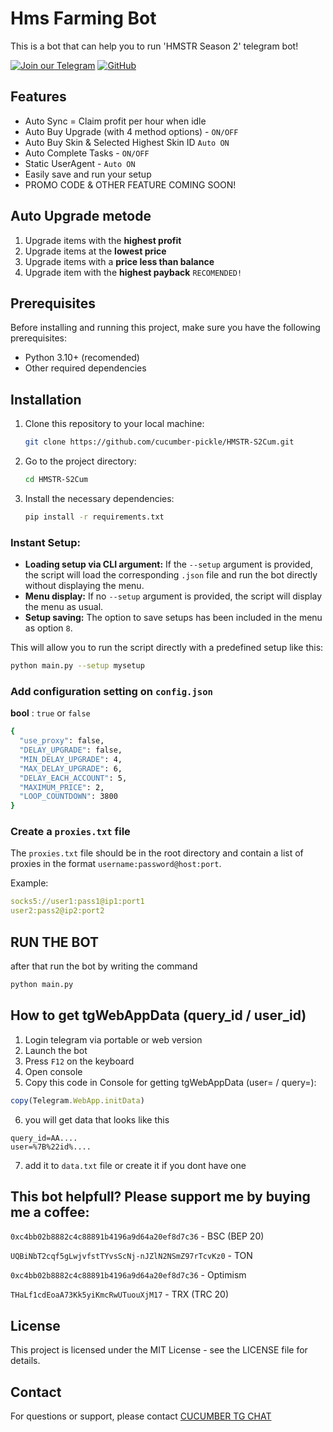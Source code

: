    # Hms Farming Bot 
This is a bot that can help you to run 'HMSTR Season 2' telegram bot!

[![Join our Telegram](https://img.shields.io/badge/Telegram-2CA5E0?style=for-the-badge&logo=telegram&logoColor=white)](https://t.me/cucumber_scripts)
[![GitHub](https://img.shields.io/badge/GitHub-181717?style=for-the-badge&logo=github&logoColor=white)](https://github.com/cucumber-pickle/Cucumber)


## Features
- Auto Sync = Claim profit per hour when idle
- Auto Buy Upgrade (with 4 method options) - `ON/OFF`
- Auto Buy Skin & Selected Highest Skin ID `Auto ON`
- Auto Complete Tasks - `ON/OFF`
- Static UserAgent - `Auto ON`
- Easily save and run your setup
- PROMO CODE & OTHER FEATURE COMING SOON!

##  Auto Upgrade metode
  1. Upgrade items with the **highest profit**
  2. Upgrade items at the **lowest price**
  3. Upgrade items with a **price less than balance**
  4. Upgrade item with the **highest payback** `RECOMENDED!`

## Prerequisites
Before installing and running this project, make sure you have the following prerequisites:
- Python 3.10+ (recomended)
- Other required dependencies

## Installation
1. Clone this repository to your local machine:
    ```bash
    git clone https://github.com/cucumber-pickle/HMSTR-S2Cum.git
    ```
2. Go to the project directory:
    ```bash
    cd HMSTR-S2Cum
    ```
3. Install the necessary dependencies:
    ```bash
    pip install -r requirements.txt
    ```


### Instant Setup:
- **Loading setup via CLI argument:** If the `--setup` argument is provided, the script will load the corresponding `.json` file and run the bot directly without displaying the menu.
- **Menu display:** If no `--setup` argument is provided, the script will display the menu as usual.
- **Setup saving:** The option to save setups has been included in the menu as option `8`.

This will allow you to run the script directly with a predefined setup like this:

```bash
python main.py --setup mysetup
```

### Add configuration setting on `config.json` 

 **bool** : `true` or `false`

  ```bash
{
    "use_proxy": false,
    "DELAY_UPGRADE": false,
    "MIN_DELAY_UPGRADE": 4,
    "MAX_DELAY_UPGRADE": 6,
    "DELAY_EACH_ACCOUNT": 5,
    "MAXIMUM_PRICE": 2,
    "LOOP_COUNTDOWN": 3800
}
  ```


### Create a `proxies.txt` file
The `proxies.txt` file should be in the root directory and contain a list of proxies in the format `username:password@host:port`.

Example:

```yaml
socks5://user1:pass1@ip1:port1
user2:pass2@ip2:port2
```

## RUN THE BOT
after that run the bot by writing the command

```bash
python main.py
```


## How to get tgWebAppData (query_id / user_id)

1. Login telegram via portable or web version
2. Launch the bot
3. Press `F12` on the keyboard 
4. Open console
5. Сopy this code in Console for getting tgWebAppData (user= / query=):

```javascript
copy(Telegram.WebApp.initData)
```

6. you will get data that looks like this

```
query_id=AA....
user=%7B%22id%....
```
7. add it to `data.txt` file or create it if you dont have one


## This bot helpfull?  Please support me by buying me a coffee: 

``` 0xc4bb02b8882c4c88891b4196a9d64a20ef8d7c36 ``` - BSC (BEP 20)

``` UQBiNbT2cqf5gLwjvfstTYvsScNj-nJZlN2NSmZ97rTcvKz0 ``` - TON

``` 0xc4bb02b8882c4c88891b4196a9d64a20ef8d7c36 ``` - Optimism

``` THaLf1cdEoaA73Kk5yiKmcRwUTuouXjM17 ``` - TRX (TRC 20)

## License
This project is licensed under the MIT License - see the LICENSE file for details.

## Contact
For questions or support, please contact [CUCUMBER TG CHAT](https://t.me/cucumber_scripts_chat)



